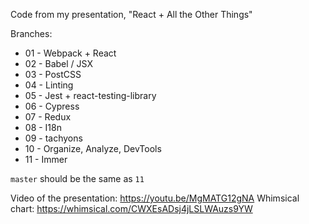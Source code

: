 Code from my presentation, "React + All the Other Things"

Branches:

* 01 - Webpack + React
* 02 - Babel / JSX
* 03 - PostCSS
* 04 - Linting
* 05 - Jest + react-testing-library
* 06 - Cypress
* 07 - Redux
* 08 - I18n
* 09 - tachyons
* 10 - Organize, Analyze, DevTools
* 11 - Immer

`master` should be the same as `11`


Video of the presentation: https://youtu.be/MgMATG12gNA
Whimsical chart: https://whimsical.com/CWXEsADsj4jLSLWAuzs9YW